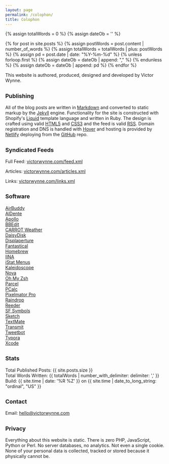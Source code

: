```yaml
---
layout: page
permalink: /colophon/
title: Colophon
---
```


{% assign totalWords = 0 %}
{% assign dateOb = '' %}

{% for post in site.posts %}
	{% assign postWords = post.content | number_of_words %}
	{% assign totalWords = totalWords | plus:  postWords %}
	{% assign pd = post.date | date: "%Y-%m-%d" %}
	{% unless forloop.first %}
		{% assign dateOb = dateOb | append: "," %}
	{% endunless %}
	{% assign dateOb = dateOb | append: pd %}
{% endfor %}

This website is authored, produced, designed and developed by Victor Wynne.

## <small>Publishing</small>

All of the blog posts are written in [Markdown](https://daringfireball.net/projects/markdown/) and converted to static markup by the [Jekyll](https://jekyllrb.com) engine. Functionality for the site is constructed with Shopify's [Liquid](https://shopify.github.io/liquid/) template language and written in Ruby. The design is crafted using valid [HTML5](https://validator.w3.org/nu/?doc=https%3A%2F%2Fvictorwynne.com%2F) and [CSS3](https://jigsaw.w3.org/css-validator/validator?uri=https%3A%2F%2Fvictorwynne.com&profile=css3svg&usermedium=all&warning=0&vextwarning=) and the feed is valid [RSS](https://validator.w3.org/feed/check.cgi?url=https%3A%2F%2Fvictorwynne.com%2Ffeed.xml). Domain registration and DNS is handled with [Hover](https://hover.com/) and hosting is provided by [Netlify](https://www.netlify.com) deploying from the [GitHub](https://www.github.com/victorwynne/victorwynne/) repo.

## <small>Syndicated Feeds</small>

Full Feed: [victorwynne.com/feed.xml](https://victorwynne.com/feed.xml)

Articles: [victorwynne.com/articles.xml](https://victorwynne.com/articles.xml)

Links: [victorwynne.com/links.xml](https://victorwynne.com/links.xml)

## <small>Software</small>

[AirBuddy](https://v2.airbuddy.app)<br>
[AlDente](https://apphousekitchen.com)<br>
[Apollo](https://apolloapp.io)<br>
[BBEdit](https://www.barebones.com/products/bbedit/)<br>
[CARROT Weather](https://www.meetcarrot.com/weather/)<br>
[DaisyDisk](https://daisydiskapp.com)<br>
[Displaperture](https://manytricks.com/displaperture/)<br>
[Fantastical](https://flexibits.com/fantastical)<br>
[Homebrew](https://brew.sh)<br>
[IINA](https://iina.io)<br>
[iStat Menus](https://bjango.com/mac/istatmenus/)<br>
[Kaleidoscope](https://kaleidoscope.app)<br>
[Nova](https://nova.app)<br>
[Oh My Zsh](https://ohmyz.sh)<br>
[Parcel](https://parcelapp.net)<br>
[PCalc](https://www.pcalc.com/mac/)<br>
[Pixelmator Pro](https://www.pixelmator.com/pro/)<br>
[Raindrop](https://raindrop.io)<br>
[Reeder](https://reederapp.com)<br>
[SF Symbols](https://developer.apple.com/sf-symbols/)<br>
[Sketch](https://www.sketch.com)<br>
[TextMate](https://macromates.com)<br>
[Transmit](https://panic.com/transmit/)<br>
[Tweetbot](https://tapbots.com/tweetbot/mac/)<br>
[Typora](https://typora.io)<br>
[Xcode](https://developer.apple.com/xcode/)

## <small>Stats</small>

Total Published Posts: {{ site.posts.size }}<br>
Total Words Written: {{ totalWords | number_with_delimiter: delimiter: ',' }}<br>
Build: {{ site.time | date: '%R %Z' }} on {{ site.time | date_to_long_string: "ordinal", "US" }}

## <small>Contact</small>

Email: <a href="mailto:hello@victorwynne.com">hello@victorwynne.com</a>

## <small>Privacy</small>

Everything about this website is static. There is zero PHP, JavaScript, Python or Perl. No server databases, no analytics. Not even a single cookie. None of your personal data is collected, tracked or stored because it physically cannot be.

<br>
